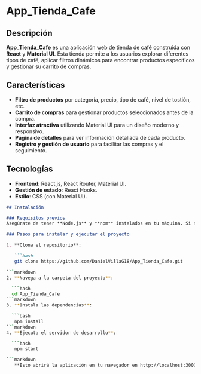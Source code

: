# App_Tienda_Cafe

## Descripción
**App_Tienda_Cafe** es una aplicación web de tienda de café construida con **React** y **Material UI**. Esta tienda permite a los usuarios explorar diferentes tipos de café, aplicar filtros dinámicos para encontrar productos específicos y gestionar su carrito de compras.

## Características
- **Filtro de productos** por categoría, precio, tipo de café, nivel de tostión, etc.
- **Carrito de compras** para gestionar productos seleccionados antes de la compra.
- **Interfaz atractiva** utilizando Material UI para un diseño moderno y responsivo.
- **Página de detalles** para ver información detallada de cada producto.
- **Registro y gestión de usuario** para facilitar las compras y el seguimiento.

## Tecnologías
- **Frontend**: React.js, React Router, Material UI.
- **Gestión de estado**: React Hooks.
- **Estilo**: CSS (con Material UI).
  
```markdown
## Instalación

### Requisitos previos
Asegúrate de tener **Node.js** y **npm** instalados en tu máquina. Si no los tienes, puedes descargarlos desde [aquí](https://nodejs.org/).

### Pasos para instalar y ejecutar el proyecto

1. **Clona el repositorio**:

   ```bash
   git clone https://github.com/DanielVillaG18/App_Tienda_Cafe.git

```markdown
2. **Navega a la carpeta del proyecto**:

  ```bash
  cd App_Tienda_Cafe
```markdown
3. **Instala las dependencias**:

  ```bash
   npm install
```markdown
4. **Ejecuta el servidor de desarrollo**:

  ```bash
   npm start

```markdown
   **Esto abrirá la aplicación en tu navegador en http://localhost:3000.**
